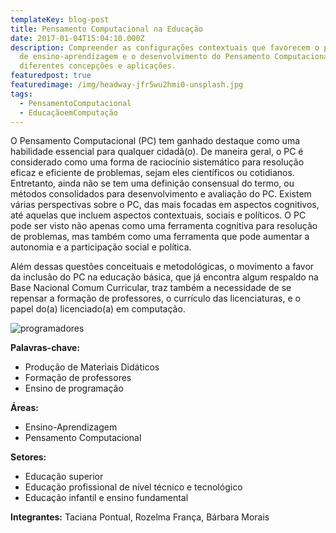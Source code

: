 ```yaml
---
templateKey: blog-post
title: Pensamento Computacional na Educação
date: 2017-01-04T15:04:10.000Z
description: Compreender as configurações contextuais que favorecem o processo
  de ensino-aprendizagem e o desenvolvimento do Pensamento Computacional em suas
  diferentes concepções e aplicações.
featuredpost: true
featuredimage: /img/headway-jfr5wu2hmi0-unsplash.jpg
tags:
  - PensamentoComputacional
  - EducaçãoemComputação
---
```

O Pensamento Computacional (PC) tem ganhado destaque como uma habilidade essencial para qualquer cidadã(o). De maneira geral, o PC é considerado como uma forma de raciocínio sistemático para resolução eficaz e eficiente de problemas, sejam eles científicos ou cotidianos. Entretanto, ainda não se tem uma definição consensual do termo, ou métodos consolidados para desenvolvimento e avaliação do PC. Existem várias perspectivas sobre o PC, das mais focadas em aspectos cognitivos, até aquelas que incluem aspectos contextuais, sociais e políticos. O PC pode ser visto não apenas como uma ferramenta cognitiva para resolução de problemas, mas também como uma ferramenta que pode aumentar a autonomia e a participação social e política.

Além dessas questões conceituais e metodológicas, o movimento a favor da inclusão do PC na educação básica, que já encontra algum respaldo na Base Nacional Comum Curricular, traz também a necessidade de se repensar a formação de professores, o currículo das licenciaturas, e o papel do(a) licenciado(a) em computação.

![programadores](/img/headway-jfr5wu2hmi0-unsplash.jpg)

**Palavras-chave:**

* Produção de Materiais Didáticos
* Formação de professores
* Ensino de programação

**Áreas:**

* Ensino-Aprendizagem
* Pensamento Computacional

**Setores:**

* Educação superior
* Educação profissional de nível técnico e tecnológico
* Educação infantil e ensino fundamental



**Integrantes:** Taciana Pontual, Rozelma França, Bárbara Morais